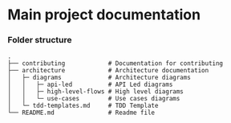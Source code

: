 # Main project documentation

### Folder structure
    .
    ├── contributing            # Documentation for contributing
    ├── architecture            # Architecture documentation
    │   ├─ diagrams             # Architecture diagrams
    │   │   ├─ api-led          # API Led diagrams
    │   │   ├─ high-level-flows # High level diagrams
    │   │   └─ use-cases        # Use cases diagrams
    │   └─ tdd-templates.md     # TDD Template 
    └── README.md               # Readme file

